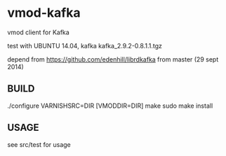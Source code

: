 vmod-kafka
==========

vmod client for Kafka



test with UBUNTU 14.04, kafka kafka_2.9.2-0.8.1.1.tgz

depend from https://github.com/edenhill/librdkafka from master (29 sept 2014)


BUILD
-------

./configure VARNISHSRC=DIR [VMODDIR=DIR]
make
sudo make install

USAGE
---------

see src/test for usage




